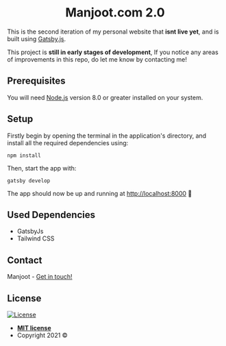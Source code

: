 <h1 align="center">
  Manjoot.com 2.0
</h1>

This is the second iteration of my personal website that **isnt live yet**, and is built using [Gatsby.js](https://gatsbyjs.com/).

This project is **still in early stages of development**, If you notice any areas of improvements in this repo, do let me know by contacting me!

## Prerequisites

You will need [Node.js](https://nodejs.org/) version 8.0 or greater installed on your system.

## Setup

Firstly begin by opening the terminal in the application's directory, and install all the required dependencies using:

```
npm install
```

Then, start the app with:

```
gatsby develop
```

The app should now be up and running at [http://localhost:8000](http://localhost:8000/) 🚀

## Used Dependencies

- GatsbyJs
- Tailwind CSS

## Contact

Manjoot - [Get in touch!](mailto:manjoot@hotmail.com)

## License

[![License](https://camo.githubusercontent.com/e754645b75702ffcc623fb15d15bd88c0d988ee8a304791fc009ce45268faed6/687474703a2f2f696d672e736869656c64732e696f2f3a6c6963656e73652d6d69742d626c75652e7376673f7374796c653d666c61742d737175617265)](http://badges.mit-license.org/)

- **[MIT license](http://opensource.org/licenses/mit-license.php)**
- Copyright 2021 ©
